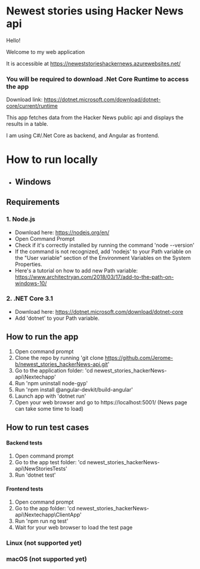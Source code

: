 # Newest stories using Hacker News api

Hello!

Welcome to my web application

It is accessible at https://neweststorieshackernews.azurewebsites.net/
### You will be required to download .Net Core Runtime to access the app
Download link: https://dotnet.microsoft.com/download/dotnet-core/current/runtime

This app fetches data from the Hacker News public api and displays the results in a table.

I am using C#/.Net Core as backend, and Angular as frontend.

# How to run locally
 * ## Windows
## Requirements

### 1. Node.js
* Download here: https://nodejs.org/en/ 
* Open Command Prompt
* Check if it's correctly installed by running the command 'node --version'
* If the command is not recognized, add 'nodejs' to your Path variable on the "User variable" section of the Environment Variables on the System Properties.
* Here's a tutorial on how to add new Path variable: https://www.architectryan.com/2018/03/17/add-to-the-path-on-windows-10/

### 2. .NET Core 3.1&nbsp;
* Download here: https://dotnet.microsoft.com/download/dotnet-core 
* Add 'dotnet' to your Path variable.
 
## How to run the app

1. Open command prompt 
2. Clone the repo by running 'git clone https://github.com/Jerome-b/newest_stories_hackerNews-api.git'
3. Go to the application folder: 'cd newest_stories_hackerNews-api\Nextechapp\'
4. Run 'npm uninstall node-gyp'
5. Run 'npm install @angular-devkit/build-angular'
6. Launch app with 'dotnet run' 
7. Open your web browser and go to https://localhost:5001/
(News page can take some time to load)

## How to run test cases

#### Backend tests
1. Open command prompt
2. Go to the app test folder: 'cd newest_stories_hackerNews-api\NewStoriesTests\'
3. Run 'dotnet test'

#### Frontend tests
1. Open command prompt
2. Go to the app folder: 'cd newest_stories_hackerNews-api\Nextechapp\ClientApp\'
3. Run 'npm run ng test'
4. Wait for your web browser to load the test page

### Linux (not supported yet)
### macOS (not supported yet)

